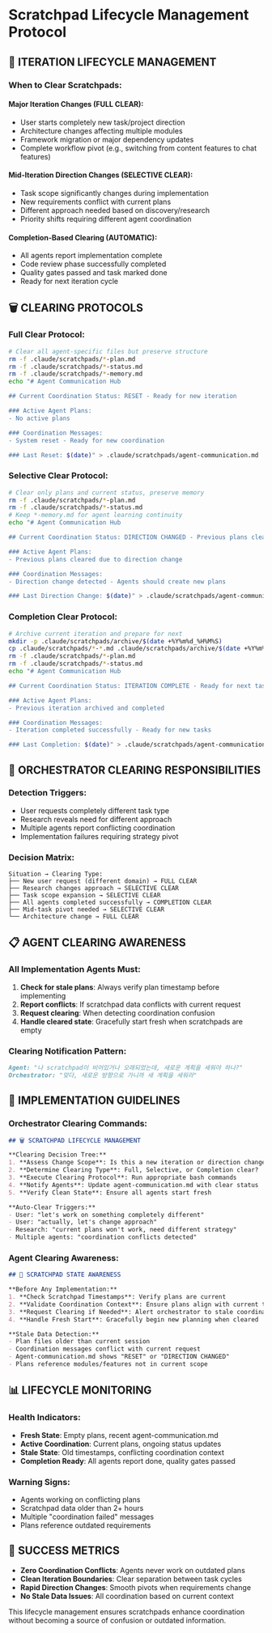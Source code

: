 # Scratchpad Lifecycle Management Protocol

## 🔄 ITERATION LIFECYCLE MANAGEMENT

### **When to Clear Scratchpads:**

#### **Major Iteration Changes (FULL CLEAR):**
- User starts completely new task/project direction
- Architecture changes affecting multiple modules
- Framework migration or major dependency updates
- Complete workflow pivot (e.g., switching from content features to chat features)

#### **Mid-Iteration Direction Changes (SELECTIVE CLEAR):**
- Task scope significantly changes during implementation
- New requirements conflict with current plans
- Different approach needed based on discovery/research
- Priority shifts requiring different agent coordination

#### **Completion-Based Clearing (AUTOMATIC):**
- All agents report implementation complete
- Code review phase successfully completed
- Quality gates passed and task marked done
- Ready for next iteration cycle

## 🗑️ CLEARING PROTOCOLS

### **Full Clear Protocol:**
```bash
# Clear all agent-specific files but preserve structure
rm -f .claude/scratchpads/*-plan.md
rm -f .claude/scratchpads/*-status.md
rm -f .claude/scratchpads/*-memory.md
echo "# Agent Communication Hub

## Current Coordination Status: RESET - Ready for new iteration

### Active Agent Plans:
- No active plans

### Coordination Messages:
- System reset - Ready for new coordination

### Last Reset: $(date)" > .claude/scratchpads/agent-communication.md
```

### **Selective Clear Protocol:**
```bash
# Clear only plans and current status, preserve memory
rm -f .claude/scratchpads/*-plan.md
rm -f .claude/scratchpads/*-status.md
# Keep *-memory.md for agent learning continuity
echo "# Agent Communication Hub

## Current Coordination Status: DIRECTION CHANGED - Previous plans cleared

### Active Agent Plans:
- Previous plans cleared due to direction change

### Coordination Messages:
- Direction change detected - Agents should create new plans

### Last Direction Change: $(date)" > .claude/scratchpads/agent-communication.md
```

### **Completion Clear Protocol:**
```bash
# Archive current iteration and prepare for next
mkdir -p .claude/scratchpads/archive/$(date +%Y%m%d_%H%M%S)
cp .claude/scratchpads/*-*.md .claude/scratchpads/archive/$(date +%Y%m%d_%H%M%S)/ 2>/dev/null || true
rm -f .claude/scratchpads/*-plan.md
rm -f .claude/scratchpads/*-status.md
echo "# Agent Communication Hub

## Current Coordination Status: ITERATION COMPLETE - Ready for next task

### Active Agent Plans:
- Previous iteration archived and completed

### Coordination Messages:
- Iteration completed successfully - Ready for new tasks

### Last Completion: $(date)" > .claude/scratchpads/agent-communication.md
```

## 🎯 ORCHESTRATOR CLEARING RESPONSIBILITIES

### **Detection Triggers:**
- User requests completely different task type
- Research reveals need for different approach
- Multiple agents report conflicting coordination
- Implementation failures requiring strategy pivot

### **Decision Matrix:**
```
Situation → Clearing Type:
├── New user request (different domain) → FULL CLEAR
├── Research changes approach → SELECTIVE CLEAR  
├── Task scope expansion → SELECTIVE CLEAR
├── All agents completed successfully → COMPLETION CLEAR
├── Mid-task pivot needed → SELECTIVE CLEAR
└── Architecture change → FULL CLEAR
```

## 📋 AGENT CLEARING AWARENESS

### **All Implementation Agents Must:**
1. **Check for stale plans**: Always verify plan timestamp before implementing
2. **Report conflicts**: If scratchpad data conflicts with current request
3. **Request clearing**: When detecting coordination confusion
4. **Handle cleared state**: Gracefully start fresh when scratchpads are empty

### **Clearing Notification Pattern:**
```markdown
Agent: "나 scratchpad이 비어있거나 오래되었는데, 새로운 계획을 세워야 하나?"
Orchestrator: "맞다, 새로운 방향으로 가니까 새 계획을 세워라"
```

## 🔧 IMPLEMENTATION GUIDELINES

### **Orchestrator Clearing Commands:**
```markdown
## 🗑️ SCRATCHPAD LIFECYCLE MANAGEMENT

**Clearing Decision Tree:**
1. **Assess Change Scope**: Is this a new iteration or direction change?
2. **Determine Clearing Type**: Full, Selective, or Completion clear?
3. **Execute Clearing Protocol**: Run appropriate bash commands
4. **Notify Agents**: Update agent-communication.md with clear status
5. **Verify Clean State**: Ensure all agents start fresh

**Auto-Clear Triggers:**
- User: "let's work on something completely different"
- User: "actually, let's change approach"
- Research: "current plans won't work, need different strategy"
- Multiple agents: "coordination conflicts detected"
```

### **Agent Clearing Awareness:**
```markdown
## 🔄 SCRATCHPAD STATE AWARENESS

**Before Any Implementation:**
1. **Check Scratchpad Timestamps**: Verify plans are current
2. **Validate Coordination Context**: Ensure plans align with current task
3. **Request Clearing if Needed**: Alert orchestrator to stale coordination
4. **Handle Fresh Start**: Gracefully begin new planning when cleared

**Stale Data Detection:**
- Plan files older than current session
- Coordination messages conflict with current request
- Agent-communication.md shows "RESET" or "DIRECTION CHANGED"
- Plans reference modules/features not in current scope
```

## 📊 LIFECYCLE MONITORING

### **Health Indicators:**
- **Fresh State**: Empty plans, recent agent-communication.md
- **Active Coordination**: Current plans, ongoing status updates
- **Stale State**: Old timestamps, conflicting coordination context
- **Completion Ready**: All agents report done, quality gates passed

### **Warning Signs:**
- Agents working on conflicting plans
- Scratchpad data older than 2+ hours
- Multiple "coordination failed" messages
- Plans reference outdated requirements

## 🎯 SUCCESS METRICS

- **Zero Coordination Conflicts**: Agents never work on outdated plans
- **Clean Iteration Boundaries**: Clear separation between task cycles
- **Rapid Direction Changes**: Smooth pivots when requirements change
- **No Stale Data Issues**: All coordination based on current context

This lifecycle management ensures scratchpads enhance coordination without becoming a source of confusion or outdated information.